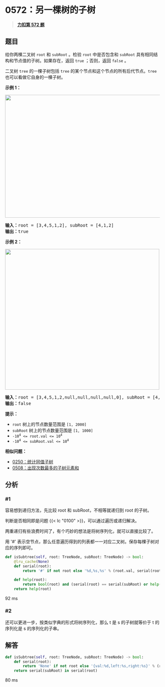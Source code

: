 # 0572：另一棵树的子树


> <u>**[力扣第 572 题](https://leetcode.cn/problems/subtree-of-another-tree/)**</u>

## 题目

<div class="original__bRMd">
<div>
<p>给你两棵二叉树 <code>root</code> 和 <code>subRoot</code> 。检验 <code>root</code> 中是否包含和 <code>subRoot</code> 具有相同结构和节点值的子树。如果存在，返回 <code>true</code> ；否则，返回 <code>false</code> 。</p>

<p>二叉树 <code>tree</code> 的一棵子树包括 <code>tree</code> 的某个节点和这个节点的所有后代节点。<code>tree</code> 也可以看做它自身的一棵子树。</p>



<p><strong>示例 1：</strong></p>
<img alt="" src="https://assets.leetcode.com/uploads/2021/04/28/subtree1-tree.jpg" style="width: 532px; height: 400px;" />
<pre>
<strong>输入：</strong>root = [3,4,5,1,2], subRoot = [4,1,2]
<strong>输出：</strong>true
</pre>

<p><strong>示例 2：</strong></p>
<img alt="" src="https://assets.leetcode.com/uploads/2021/04/28/subtree2-tree.jpg" style="width: 502px; height: 458px;" />
<pre>
<strong>输入：</strong>root = [3,4,5,1,2,null,null,null,null,0], subRoot = [4,1,2]
<strong>输出：</strong>false
</pre>



<p><strong>提示：</strong></p>

<ul>
<li><code>root</code> 树上的节点数量范围是 <code>[1, 2000]</code></li>
<li><code>subRoot</code> 树上的节点数量范围是 <code>[1, 1000]</code></li>
<li><code>-10<sup>4</sup> <= root.val <= 10<sup>4</sup></code></li>
<li><code>-10<sup>4</sup> <= subRoot.val <= 10<sup>4</sup></code></li>
</ul>
</div>
</div>


**相似问题：**
- [0250：统计同值子树](/leetcode/0250)
- [0508：出现次数最多的子树元素和](/leetcode/0508)


## 分析

### #1

容易想到递归方法，先比较 root 和 subRoot，不相等就递归到 root 的子树。

判断是否相同即是问题 {{< lc "0100" >}}，可以通过遍历或递归解决。

两重递归有些浪费时间了，有个巧妙的想法是将树序列化，就可以直接比较了。

用 '#' 表示空节点，那么任意遍历得到的列表都一一对应二叉树。保存每棵子树对应的序列即可。

```python
def isSubtree(self, root: TreeNode, subRoot: TreeNode) -> bool:
    @lru_cache(None)
    def serial(root):
        return '#' if not root else '%d,%s,%s' % (root.val, serial(root.left), serial(root.right))

    def help(root):
        return bool(root) and (serial(root) == serial(subRoot) or help(root.left) or help(root.right))
    return help(root)
```
92 ms

### #2

还可以更进一步，按类似字典的形式将树序列化，那么 t 是 s 的子树就等价于 t 的序列化是 s 的序列化的子串。

## 解答

```python
def isSubtree(self, root: TreeNode, subRoot: TreeNode) -> bool:
    def serial(root):
        return 'None' if not root else '{val:%d,left:%s,right:%s}' % (root.val,serial(root.left),serial(root.right))
    return serial(subRoot) in serial(root)
```
80 ms

